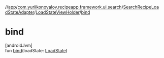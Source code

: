 //[app](../../../../index.md)/[com.yuriikonovalov.recipeapp.framework.ui.search](../../index.md)/[SearchRecipeLoadStateAdapter](../index.md)/[LoadStateViewHolder](index.md)/[bind](bind.md)

# bind

[androidJvm]\
fun [bind](bind.md)(loadState: [LoadState](https://developer.android.com/reference/kotlin/androidx/paging/LoadState.html))
